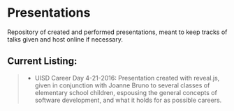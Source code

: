 Presentations
============

Repository of created and performed presentations, meant to keep tracks of talks given and host online if necessary.

Current Listing:
---------------
> - UISD Career Day 4-21-2016: Presentation created with reveal.js, given in conjunction with Joanne Bruno to several classes of elementary school children, espousing the general concepts of software development, and what it holds for as possible careers.